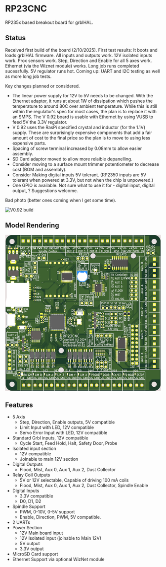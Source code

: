 # RP23CNC
RP235x based breakout board for grblHAL.

## Status
Received first build of the board (2/10/2025). First test results: It boots and loads grblHAL firmware. All inputs and outputs work. 12V isolated inputs work.  Prox sensors work. Step, Direction and Enable for all 5 axes work. Ethernet (via the Wiznet module) works. Long job runs completed sucessfully. 5V regulator runs hot. Coming up: UART and I2C testing as well as more long job tests.

Key changes planned or considered.  
* The linear power supply for 12V to 5V needs to be changed. With the Ethernet adaptor, it runs at about 1W of dissipation which pushes the temperature to around 80C over ambient temperature. While this is still within the regulator's spec for most cases, the plan is to replace it with an SMPS.  The V 0.92 board is usable with Ethernet by using VUSB to feed 5V the 3.3V regulator.
* V 0.92 uses the RasPi specified crystal and inductor (for the 1.1V) supply.  These are surprisingly expensive components that add a fair amount of cost to the final price so the plan is to move to using less expensive parts.
* Spacing of screw terminal increased by 0.08mm to allow easier assembly.
* SD Card adaptor moved to allow more relaible depanelling.
* Consider moving to a surface mount trimmer potentiometer to decrease cost (BOM and assembly).
* Consider Making digital inputs 5V tolerant. (RP2350 inputs are 5V tolerant when powered at 3.3V, but not when the chip is unpowered.)
* One GPIO is available. Not sure what to use it for - digital input, digital output, ? Suggestions welcome.

Bad photo (better ones coming when I get some time).

![V0.92 build](https://github.com/phil-barrett/RP23CNC/blob/main/Photos/T2100316.JPG)

## Model Rendering
![RP2350B based RP23CNC](https://github.com/phil-barrett/RP23CNC/blob/main/RP23CNC.png)

## Features
- 5 Axis
  * Step, Direction, Enable outputs, 5V compatible
  * Limit Input with LED, 12V compatible
  * Servo Error Input with LED, 12V compatible
- Standard Grbl inputs, 12V compatible
  * Cycle Start, Feed Hold, Halt, Safety Door, Probe
- Isolated input section
  * 12V compatible
  * Joinable to main 12V section
- Digital Outputs
  * Flood, Mist, Aux 0, Aux 1, Aux 2, Dust Collector
- Relay Coil Outputs
  * 5V or 12V selectable, Capable of driving 100 mA coils
  * Flood, Mist, Aux 0, Aux 1, Aux 2, Dust Collector, Spindle Enable
- Digital Inputs
  * 3.3V compatible
  * D0, D1, D2
 - Spindle Support
   * PWM, 0-10V, 0-5V support
   * Enable, Direction, PWM,  5V compatible.
- 2 UARTs
- Power Section
  * 12V Main board input
  * 12V Isolated input (joinable to Main 12V)
  * 5V output
  * 3.3V output 
- MicroSD Card support
- Ethernet Support via optional WizNet module
